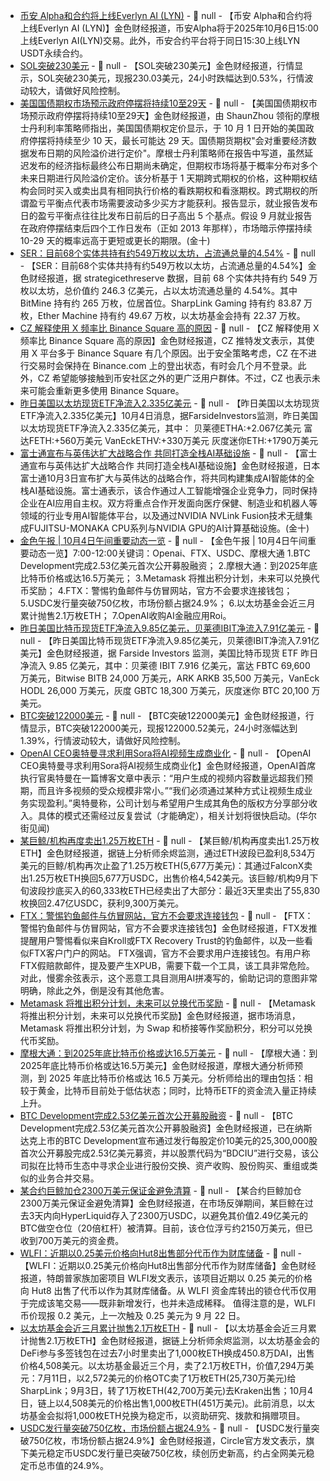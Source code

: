 - [币安 Alpha和合约将上线Everlyn AI (LYN)]() - 📰 null - 【币安 Alpha和合约将上线Everlyn AI (LYN)】金色财经报道，币安Alpha将于2025年10月6日15:00上线Everlyn AI(LYN)交易。此外，币安合约平台将于同日15:30上线LYN USDT永续合约。
- [SOL突破230美元]() - 📰 null - 【SOL突破230美元】金色财经报道，行情显示，SOL突破230美元，现报230.03美元，24小时跌幅达到0.53%，行情波动较大，请做好风险控制。
- [美国国债期权市场预示政府停摆将持续10至29天]() - 📰 null - 【美国国债期权市场预示政府停摆将持续10至29天】金色财经报道，由 ShaunZhou 领衔的摩根士丹利利率策略师指出，美国国债期权定价显示，于 10 月 1 日开始的美国政府停摆将持续至少 10 天，最长可能达 29 天。国债期货期权"会对重要经济数据发布日期的风险溢价进行定价"。摩根士丹利策略师在报告中写道，虽然延迟发布的经济指标最终公布日期尚未确定，但期权市场将基于概率分布对多个未来日期进行风险溢价定价。该分析基于 1 天期跨式期权的价格，这种期权结构会同时买入或卖出具有相同执行价格的看跌期权和看涨期权。跨式期权的所谓盈亏平衡点代表市场需要波动多少买方才能获利。报告显示，就业报告发布日的盈亏平衡点往往比发布日前后的日子高出 5 个基点。假设 9 月就业报告在政府停摆结束后四个工作日发布（正如 2013 年那样），市场暗示停摆持续 10-29 天的概率远高于更短或更长的期限。(金十)
- [SER：目前68个实体共持有约549万枚以太坊，占流通总量的4.54%](https://www.strategicethreserve.xyz/#treasuries) - 📰 null - 【SER：目前68个实体共持有约549万枚以太坊，占流通总量的4.54%】金色财经报道，据 strategicethreserve 数据，目前 68 个实体共持有约 549 万枚以太坊，总价值约 246.3 亿美元，占以太坊流通总量的 4.54%。其中 BitMine 持有约 265 万枚，位居首位。SharpLink Gaming 持有约 83.87 万枚，Ether Machine 持有约 49.67 万枚，以太坊基金会持有 22.37 万枚。
- [CZ 解释使用 X 频率比 Binance Square 高的原因](https://x.com/cz_binance/status/1974335265830547961) - 📰 null - 【CZ 解释使用 X 频率比 Binance Square 高的原因】金色财经报道，CZ 推特发文表示，其使用 X 平台多于 Binance Square 有几个原因。出于安全策略考虑，CZ 在不进行交易时会保持在 Binance.com 上的登出状态，有时会几个月不登录。此外，CZ 希望能够接触到币安社区之外的更广泛用户群体。不过，CZ 也表示未来可能会重新更多使用 Binance Square。
- [昨日美国以太坊现货ETF净流入2.335亿美元](https://x.com/FarsideUK/status/1974319834910380331) - 📰 null - 【昨日美国以太坊现货ETF净流入2.335亿美元】10月4日消息，据FarsideInvestors监测，昨日美国以太坊现货ETF净流入2.335亿美元，其中： 
贝莱德ETHA:+2.067亿美元 
富达FETH:+560万美元 
VanEckETHV:+330万美元 
灰度迷你ETH:+1790万美元
- [富士通宣布与英伟达扩大战略合作 共同打造全栈AI基础设施]() - 📰 null - 【富士通宣布与英伟达扩大战略合作 共同打造全栈AI基础设施】金色财经报道，日本富士通10月3日宣布扩大与英伟达的战略合作，将共同构建集成AI智能体的全栈AI基础设施。富士通表示，该合作通过人工智能增强企业竞争力，同时保持企业在AI应用自主权。双方将重点合作开发面向医疗保健、制造业和机器人等领域的行业专用AI智能体平台，以及通过NVIDIA NVLink Fusion技术无缝集成FUJITSU-MONAKA CPU系列与NVIDIA GPU的AI计算基础设施。(金十)
- [金色午报 | 10月4日午间重要动态一览]() - 📰 null - 【金色午报 | 10月4日午间重要动态一览】7:00-12:00关键词：Openai、FTX、USDC、摩根大通 
1.BTC Development完成2.53亿美元首次公开募股融资； 
2.摩根大通：到2025年底比特币价格或达16.5万美元； 
3.Metamask 将推出积分计划，未来可以兑换代币奖励； 
4.FTX：警惕钓鱼邮件与仿冒网站，官方不会要求连接钱包； 
5.USDC发行量突破750亿枚，市场份额占据24.9%； 
6.以太坊基金会近三月累计抛售2.1万枚ETH； 
7.OpenAI收购AI金融应用Roi。
- [昨日美国比特币现货ETF净流入9.85亿美元，贝莱德IBIT净流入7.91亿美元](https://x.com/FarsideUK/status/1974319916799906095) - 📰 null - 【昨日美国比特币现货ETF净流入9.85亿美元，贝莱德IBIT净流入7.91亿美元】金色财经报道，据 Farside Investors 监测，美国比特币现货 ETF 昨日净流入 9.85 亿美元，其中：贝莱德 IBIT 7.916 亿美元，富达 FBTC 69,600 万美元，Bitwise BITB 24,000 万美元，ARK ARKB 35,500 万美元，VanEck HODL 26,000 万美元，灰度 GBTC 18,300 万美元，灰度迷你 BTC 20,100 万美元。
- [BTC突破122000美元]() - 📰 null - 【BTC突破122000美元】金色财经报道，行情显示，BTC突破122000美元，现报122000.52美元，24小时涨幅达到1.39%，行情波动较大，请做好风险控制。
- [OpenAI CEO奥特曼寻求利用Sora将AI视频生成商业化]() - 📰 null - 【OpenAI CEO奥特曼寻求利用Sora将AI视频生成商业化】金色财经报道，OpenAI首席执行官奥特曼在一篇博客文章中表示：“用户生成的视频内容数量远超我们预期，而且许多视频的受众规模非常小。”“我们必须通过某种方式让视频生成业务实现盈利。”奥特曼称，公司计划与希望用户生成其角色的版权方分享部分收入。具体的模式还需经过反复尝试（才能确定），相关计划将很快启动。(华尔街见闻)
- [某巨鲸/机构再度卖出1.25万枚ETH](https://x.com/EmberCN/status/1974307230465044869) - 📰 null - 【某巨鲸/机构再度卖出1.25万枚ETH】金色财经报道，据链上分析师余烬监测，通过ETH波段已盈利8,534万美元的巨鲸/机构再次止盈了1.25万枚ETH(5,677万美元)：其通过FalconX卖出1.25万枚ETH换回5,677万USDC，出售价格4,542美元。该巨鲸/机构9月下旬波段抄底买入的60,333枚ETH已经卖出了大部分：最近3天里卖出了55,830枚换回2.47亿USDC，获利9,300万美元。
- [FTX：警惕钓鱼邮件与仿冒网站，官方不会要求连接钱包](https://x.com/FTX_Official/status/1974240730215236094) - 📰 null - 【FTX：警惕钓鱼邮件与仿冒网站，官方不会要求连接钱包】金色财经报道，FTX发推提醒用户警惕看似来自Kroll或FTX Recovery Trust的钓鱼邮件，以及一些看似FTX客户门户的网站。 
FTX强调，官方不会要求用户连接钱包。有用户称FTX假赔款邮件，提及要产生XPUB，需要下载一个工具，该工具非常危险。对此，慢雾余弦表示，这个恶意工具目测用AI拼凑写的，偷助记词的意图非常明确，除此之外，倒是没有其他危害。
- [Metamask 将推出积分计划，未来可以兑换代币奖励]() - 📰 null - 【Metamask 将推出积分计划，未来可以兑换代币奖励】金色财经报道，据市场消息，Metamask 将推出积分计划，为 Swap 和桥接等作奖励积分，积分可以兑换代币奖励。
- [摩根大通：到2025年底比特币价格或达16.5万美元](https://x.com/Cointelegraph/status/1974293657764139143) - 📰 null - 【摩根大通：到2025年底比特币价格或达16.5万美元】金色财经报道，摩根大通分析师预测，到 2025 年底比特币价格或达 16.5 万美元。分析师给出的理由包括：相较于黄金，比特币目前处于低估状态；同时，比特币ETF的资金流入量正持续上升。
- [BTC Development完成2.53亿美元首次公开募股融资](https://www.globenewswire.com/news-release/2025/10/03/3161196/0/en/BTC-Development-Corp-Completes-253-Million-Initial-Public-Offering.html) - 📰 null - 【BTC Development完成2.53亿美元首次公开募股融资】金色财经报道，已在纳斯达克上市的BTC Development宣布通过发行每股定价10美元的25,300,000股首次公开募股完成2.53亿美元募资，并以股票代码为“BDCIU”进行交易，该公司拟在比特币生态中寻求企业进行股份交换、资产收购、股份购买、重组或类似的业务合并交易。
- [某合约巨鲸加仓2300万美元保证金避免清算](https://x.com/OnchainLens/status/1974289227102949409) - 📰 null - 【某合约巨鲸加仓2300万美元保证金避免清算】金色财经报道，在市场反弹期间，某巨鲸在过去3天内向HyperLiquid存入了2300万USDC，以避免其价值2.49亿美元的BTC做空仓位（20倍杠杆）被清算。目前，该仓位浮亏约2150万美元，但已收到700万美元的资金费。
- [WLFI：近期以0.25美元价格向Hut8出售部分代币作为财库储备](https://x.com/worldlibertyfi/status/1974260737871589814) - 📰 null - 【WLFI：近期以0.25美元价格向Hut8出售部分代币作为财库储备】金色财经报道，特朗普家族加密项目 WLFI发文表示，该项目近期以 0.25 美元的价格向 Hut8 出售了代币以作为其财库储备。从 WLFI 资金库转出的锁仓代币仅用于完成该笔交易——既非新增发行，也并未造成稀释。 
值得注意的是，WLFI 币价现报 0.2 美元，上一次触及 0.25 美元为 9 月 22 日。
- [以太坊基金会近三月累计抛售2.1万枚ETH](https://x.com/EmberCN/status/1974278456956645414) - 📰 null - 【以太坊基金会近三月累计抛售2.1万枚ETH】金色财经报道，据链上分析师余烬监测，以太坊基金会的DeFi参与多签钱包在过去7小时里卖出了1,000枚ETH换成450.8万DAI，出售价格4,508美元。以太坊基金最近三个月，卖了2.1万枚ETH，价值7,294万美元：7月11日，以2,572美元的价格OTC卖了1万枚ETH(25,730万美元)给SharpLink；9月3日，转了1万枚ETH(42,700万美元)去Kraken出售；10月4日，链上以4,508美元的价格出售1,000枚ETH(451万美元)。此前消息，以太坊基金会拟将1,000枚ETH兑换为稳定币，以资助研究、拨款和捐赠项目。
- [USDC发行量突破750亿枚，市场份额占据24.9%](https://x.com/USDC/status/1974248179215306953) - 📰 null - 【USDC发行量突破750亿枚，市场份额占据24.9%】金色财经报道，Circle官方发文表示，旗下美元稳定币USDC发行量已突破750亿枚，续创历史新高，约占全网美元稳定币总市值的24.9%。
